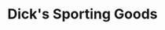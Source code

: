 ---
title: "Dick's Sporting Goods"
url: /syracuse/dicks-sporting-goods-destiny-usa-drive/
shop: Sport
---